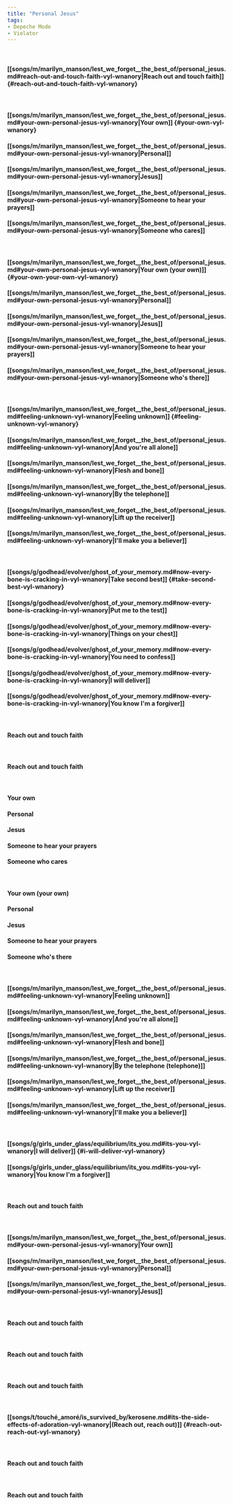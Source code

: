 ```yaml
---
title: "Personal Jesus"
tags:
- Depeche Mode
- Violator
---
```

&nbsp;
#### [[songs/m/marilyn_manson/lest_we_forget__the_best_of/personal_jesus.md#reach-out-and-touch-faith-vyl-wnanory|Reach out and touch faith]] {#reach-out-and-touch-faith-vyl-wnanory}
&nbsp;
#### [[songs/m/marilyn_manson/lest_we_forget__the_best_of/personal_jesus.md#your-own-personal-jesus-vyl-wnanory|Your own]] {#your-own-vyl-wnanory}
#### [[songs/m/marilyn_manson/lest_we_forget__the_best_of/personal_jesus.md#your-own-personal-jesus-vyl-wnanory|Personal]]
#### [[songs/m/marilyn_manson/lest_we_forget__the_best_of/personal_jesus.md#your-own-personal-jesus-vyl-wnanory|Jesus]]
#### [[songs/m/marilyn_manson/lest_we_forget__the_best_of/personal_jesus.md#your-own-personal-jesus-vyl-wnanory|Someone to hear your prayers]]
#### [[songs/m/marilyn_manson/lest_we_forget__the_best_of/personal_jesus.md#your-own-personal-jesus-vyl-wnanory|Someone who cares]]
&nbsp;
#### [[songs/m/marilyn_manson/lest_we_forget__the_best_of/personal_jesus.md#your-own-personal-jesus-vyl-wnanory|Your own (your own)]] {#your-own-your-own-vyl-wnanory}
#### [[songs/m/marilyn_manson/lest_we_forget__the_best_of/personal_jesus.md#your-own-personal-jesus-vyl-wnanory|Personal]]
#### [[songs/m/marilyn_manson/lest_we_forget__the_best_of/personal_jesus.md#your-own-personal-jesus-vyl-wnanory|Jesus]]
#### [[songs/m/marilyn_manson/lest_we_forget__the_best_of/personal_jesus.md#your-own-personal-jesus-vyl-wnanory|Someone to hear your prayers]]
#### [[songs/m/marilyn_manson/lest_we_forget__the_best_of/personal_jesus.md#your-own-personal-jesus-vyl-wnanory|Someone who's there]]
&nbsp;
#### [[songs/m/marilyn_manson/lest_we_forget__the_best_of/personal_jesus.md#feeling-unknown-vyl-wnanory|Feeling unknown]] {#feeling-unknown-vyl-wnanory}
#### [[songs/m/marilyn_manson/lest_we_forget__the_best_of/personal_jesus.md#feeling-unknown-vyl-wnanory|And you're all alone]]
#### [[songs/m/marilyn_manson/lest_we_forget__the_best_of/personal_jesus.md#feeling-unknown-vyl-wnanory|Flesh and bone]]
#### [[songs/m/marilyn_manson/lest_we_forget__the_best_of/personal_jesus.md#feeling-unknown-vyl-wnanory|By the telephone]]
#### [[songs/m/marilyn_manson/lest_we_forget__the_best_of/personal_jesus.md#feeling-unknown-vyl-wnanory|Lift up the receiver]]
#### [[songs/m/marilyn_manson/lest_we_forget__the_best_of/personal_jesus.md#feeling-unknown-vyl-wnanory|I'll make you a believer]]
&nbsp;
#### [[songs/g/godhead/evolver/ghost_of_your_memory.md#now-every-bone-is-cracking-in-vyl-wnanory|Take second best]] {#take-second-best-vyl-wnanory}
#### [[songs/g/godhead/evolver/ghost_of_your_memory.md#now-every-bone-is-cracking-in-vyl-wnanory|Put me to the test]]
#### [[songs/g/godhead/evolver/ghost_of_your_memory.md#now-every-bone-is-cracking-in-vyl-wnanory|Things on your chest]]
#### [[songs/g/godhead/evolver/ghost_of_your_memory.md#now-every-bone-is-cracking-in-vyl-wnanory|You need to confess]]
#### [[songs/g/godhead/evolver/ghost_of_your_memory.md#now-every-bone-is-cracking-in-vyl-wnanory|I will deliver]]
#### [[songs/g/godhead/evolver/ghost_of_your_memory.md#now-every-bone-is-cracking-in-vyl-wnanory|You know I'm a forgiver]]
&nbsp;
#### Reach out and touch faith
&nbsp;
#### Reach out and touch faith
&nbsp;
#### Your own
#### Personal
#### Jesus
#### Someone to hear your prayers
#### Someone who cares
&nbsp;
#### Your own (your own)
#### Personal
#### Jesus
#### Someone to hear your prayers
#### Someone who's there
&nbsp;
#### [[songs/m/marilyn_manson/lest_we_forget__the_best_of/personal_jesus.md#feeling-unknown-vyl-wnanory|Feeling unknown]]
#### [[songs/m/marilyn_manson/lest_we_forget__the_best_of/personal_jesus.md#feeling-unknown-vyl-wnanory|And you're all alone]]
#### [[songs/m/marilyn_manson/lest_we_forget__the_best_of/personal_jesus.md#feeling-unknown-vyl-wnanory|Flesh and bone]]
#### [[songs/m/marilyn_manson/lest_we_forget__the_best_of/personal_jesus.md#feeling-unknown-vyl-wnanory|By the telephone (telephone)]]
#### [[songs/m/marilyn_manson/lest_we_forget__the_best_of/personal_jesus.md#feeling-unknown-vyl-wnanory|Lift up the receiver]]
#### [[songs/m/marilyn_manson/lest_we_forget__the_best_of/personal_jesus.md#feeling-unknown-vyl-wnanory|I'll make you a believer]]
&nbsp;
#### [[songs/g/girls_under_glass/equilibrium/its_you.md#its-you-vyl-wnanory|I will deliver]] {#i-will-deliver-vyl-wnanory}
#### [[songs/g/girls_under_glass/equilibrium/its_you.md#its-you-vyl-wnanory|You know I'm a forgiver]]
&nbsp;
#### Reach out and touch faith
&nbsp;
#### [[songs/m/marilyn_manson/lest_we_forget__the_best_of/personal_jesus.md#your-own-personal-jesus-vyl-wnanory|Your own]]
#### [[songs/m/marilyn_manson/lest_we_forget__the_best_of/personal_jesus.md#your-own-personal-jesus-vyl-wnanory|Personal]]
#### [[songs/m/marilyn_manson/lest_we_forget__the_best_of/personal_jesus.md#your-own-personal-jesus-vyl-wnanory|Jesus]]
&nbsp;
#### Reach out and touch faith
&nbsp;
#### Reach out and touch faith
&nbsp;
#### Reach out and touch faith
&nbsp;
#### [[songs/t/touché_amoré/is_survived_by/kerosene.md#its-the-side-effects-of-adoration-vyl-wnanory|(Reach out, reach out)]] {#reach-out-reach-out-vyl-wnanory}
&nbsp;
#### Reach out and touch faith
&nbsp;
#### Reach out and touch faith
